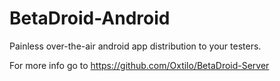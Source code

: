 BetaDroid-Android
=================

Painless over-the-air android app distribution to your testers.

For more info go to https://github.com/Oxtilo/BetaDroid-Server
